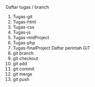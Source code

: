 Daftar tugas / branch

1. Tugas-git
2. Tugas-html
3. Tugas-css
4. Tugas-js
5. Tugas-midProject
6. Tugas-php
7. Tugas-finalProject
   Daftar perintah GiT
8. git branch
9. git checkout
10. git add
11. git commit
12. git merge
13. git push
